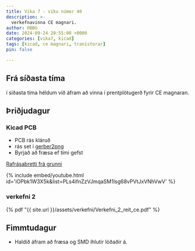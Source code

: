 ```yaml
---
title: Vika 7 - viku númer 40
description: >-
  verkefnavinna CE magnari.
author: ÞBBG
date: 2024-09-24 20:55:00 +0000
categories: [vika7, kicad]
tags: [kicad, ce magnari, tranistorar]
pin: false

---
```

## Frá síðasta tíma

í síðasta tíma héldum við áfram að vinna í prentplötugerð fyrir CE magnaran.

## Þriðjudagur 

### Kicad PCB

- PCB rás kláruð 
- rás set í [gerber2png](https://gerber2png.fablabkerala.in/)
- Byrjað að fræsa ef tími gefst

[Rafrásabretti frá grunni](https://www.youtube.com/playlist?list=PLs4ifnZzVJmqaSM1lsg68vPVtJxVNhVwV)

{% include embed/youtube.html id='iOPbk1W3X5k&list=PLs4ifnZzVJmqaSM1lsg68vPVtJxVNhVwV' %}

 


### verkefni 2

{% pdf "{{ site.url }}/assets/verkefni/Verkefni_2_reit_ce.pdf" %}




## Fimmtudagur

- Haldið áfram að fræsa og SMD íhlutir lóðaðir á.


